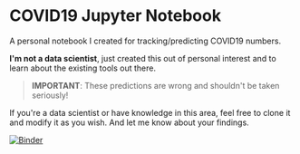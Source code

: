 # COVID19 Jupyter Notebook

A personal notebook I created for tracking/predicting COVID19 numbers.

**I'm not a data scientist**, just created this out of personal interest and to learn about the existing tools out there.

> **IMPORTANT**: These predictions are wrong and shouldn't be taken seriously!

If you're a data scientist or have knowledge in this area, feel free to clone it
and modify it as you wish. And let me know about your findings.

[![Binder](https://mybinder.org/badge_logo.svg)](https://mybinder.org/v2/gh/bit2pixel/covid19/master)
